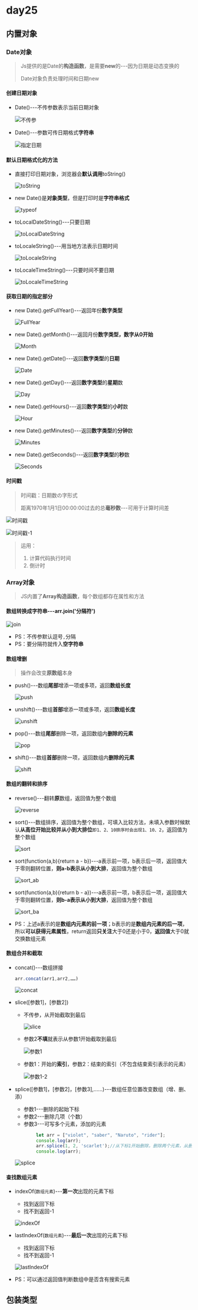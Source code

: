 # day25

## 内置对象

### Date对象

> Js提供的是Date的**构造函数**，是需要**new**的---因为日期是动态变换的
>
> Date对象负责处理时间和日期new 

#### 创建日期对象

- Date()---不传参数表示当前日期对象

  ![不传参](D:\1_2020Web\Note\04_ECMAScript\day_25\media\不传参.jpg)

- Date()---参数可传日期格式**字符串**

  ![指定日期](D:\1_2020Web\Note\04_ECMAScript\day_25\指定日期.jpg)

#### 默认日期格式化的方法

- 直接打印日期对象，浏览器会**默认调用**toString()

  ![toString](D:\1_2020Web\Note\04_ECMAScript\day_25\media\toString.jpg)

- new Date()是**对象类型**，但是打印时是**字符串格式**

  ![typeof](D:\1_2020Web\Note\04_ECMAScript\day_25\media\typeof.jpg)

- toLocalDateString()---只要日期

  ![toLocalDateString](D:\1_2020Web\Note\04_ECMAScript\day_25\media\toLocalDateString.jpg)

- toLocaleString()---用当地方法表示日期时间

  ![toLocaleString](D:\1_2020Web\Note\04_ECMAScript\day_25\media\toLocaleString.jpg)

- toLocaleTimeString()---只要时间不要日期

  ![toLocaleTimeString](D:\1_2020Web\Note\04_ECMAScript\day_25\media\toLocaleTimeString.jpg)

#### 获取日期的指定部分

- new Date().getFullYear()---返回年份**数字类型**

  ![FullYear](D:\1_2020Web\Note\04_ECMAScript\day_25\media\FullYear.jpg)

- new Date().getMonth()---返回月份**数字类型，数字从0开始**

  ![Month](D:\1_2020Web\Note\04_ECMAScript\day_25\media\Month.jpg)

- new Date().getDate()---返回**数字类型**的**日期**

  ![Date](D:\1_2020Web\Note\04_ECMAScript\day_25\media\Date.jpg)

- new Date().getDay()---返回**数字类型**的**星期**数

  ![Day](D:\1_2020Web\Note\04_ECMAScript\day_25\media\Day.jpg)

- new Date().getHours()---返回**数字类型**的**小时**数

  ![Hour](D:\1_2020Web\Note\04_ECMAScript\day_25\media\Hour.jpg)

- new Date().getMinutes()---返回**数字类型**的**分钟**数

  ![Minutes](D:\1_2020Web\Note\04_ECMAScript\day_25\media\Minutes.jpg)

- new Date().getSeconds()---返回**数字类型**的**秒**数

  ![Seconds](D:\1_2020Web\Note\04_ECMAScript\day_25\media\Seconds.jpg)

#### 时间戳

> 时间戳：日期数の字形式
>
> 距离1970年1月1日00:00:00过去的总**毫秒数**---可用于计算时间差

![时间戳](D:\1_2020Web\Note\04_ECMAScript\day_25\media\时间戳.jpg)

![时间戳-1](D:\1_2020Web\Note\04_ECMAScript\day_25\media\时间戳-1.jpg)

> 运用：
>
> 1. 计算代码执行时间
> 2. 倒计时

### Array对象

> JS内置了**Array构造函数**，每个数组都存在属性和方法

#### 数组转换成字符串---arr.join('分隔符')

![join](D:\1_2020Web\Note\04_ECMAScript\day_25\media\join.jpg)
- PS：不传参默认逗号`,`分隔
- PS：要分隔符就传入**空字符串**

#### 数组增删

> 操作会改变**原数组**本身

- push()---数组**尾部**增添一项或多项，返回**数组长度**

  ![push](D:\1_2020Web\Note\04_ECMAScript\day_25\media\push.jpg)

- unshift()---数组**首部**增添一项或多项，返回**数组长度**

  ![unshift](D:\1_2020Web\Note\04_ECMAScript\day_25\media\unshift.jpg)

- pop()---数组**尾部**删除一项，返回数组内**删除的元素**

  ![pop](D:\1_2020Web\Note\04_ECMAScript\day_25\media\pop.jpg)

- shift()---数组**首部**删除一项，返回数组内**删除的元素**

  ![shift](D:\1_2020Web\Note\04_ECMAScript\day_25\media\shift.jpg)

#### 数组的翻转和排序

- reverse()---翻转**原**数组，返回值为整个数组

  ![reverse](D:\1_2020Web\Note\04_ECMAScript\day_25\media\reverse.jpg)

- sort()---数组排序，返回值为整个数组，可填入比较方法，未填入参数时候默认**从高位开始比较并从小到大排位**`即1、2、10排序时会出现1、10、2`，返回值为整个数组

  ![sort](D:\1_2020Web\Note\04_ECMAScript\day_25\media\sort.jpg)

- sort(function(a,b){return a - b})---a表示前一项，b表示后一项，返回值大于零则翻转位置，**则a-b表示从小到大排**，返回值为整个数组

  ![sort_ab](D:\1_2020Web\Note\04_ECMAScript\day_25\media\sort_ab.jpg)

- sort(function(a,b){return b - a})---a表示前一项，b表示后一项，返回值大于零则翻转位置，**则b-a表示从小到大排**，返回值为整个数组

  ![sort_ba](D:\1_2020Web\Note\04_ECMAScript\day_25\media\sort_ba.jpg)

- PS：上述a表示的是**数组内元素的前一项**；b表示的是**数组内元素的后一项**，所以**可以获得元素属性**，return返回**只关注**大于0还是小于0，**返回值**大于0就交换数组元素

#### 数组合并和截取

- concat()---数组拼接

  ```js
  arr.concat(arr1,arr2,……)
  ```

  ![concat](D:\1_2020Web\Note\04_ECMAScript\day_25\media\concat.jpg)

- slice([参数1]，[参数2])

  - 不传参，从开始截取到最后

    ![slice](D:\1_2020Web\Note\04_ECMAScript\day_25\media\slice.jpg)

  - 参数2**不填**就表示从参数1开始截取到最后

    ![参数1](D:\1_2020Web\Note\04_ECMAScript\day_25\media\参数1.jpg)

  - 参数1：开始的**索引**，参数2：结束的索引（不包含结束索引表示的元素）

    ![参数1-2](D:\1_2020Web\Note\04_ECMAScript\day_25\media\参数1-2.jpg)

- splice([参数1]，[参数2]，[参数3],……)---数组任意位置改变数组（增、删、添）
  - 参数1---删除的起始下标
  - 参数2---删除几项（个数）
  - 参数3---可写多个元素，添加的元素

  ```js
          let arr = ["violet", "saber", "Naruto", "rider"];
          console.log(arr);
          arr.splice(1, 2, 'scarlet');//从下标1开始删除，删除两个元素，从删除位置开始添加，添加‘scarlet’元素
          console.log(arr);
  ```

  ![splice](D:\1_2020Web\Note\04_ECMAScript\day_25\media\splice.jpg)

#### 查找数组元素

- indexOf(`数组元素`)---**第一次**出现的元素下标

  - 找到返回下标
  - 找不到返回-1

  ![indexOf](D:\1_2020Web\Note\04_ECMAScript\day_25\media\indexOf.jpg)

- lastIndexOf(`数组元素`)---**最后一次**出现的元素下标

  - 找到返回下标
  - 找不到返回-1

  ![lastIndexOf](D:\1_2020Web\Note\04_ECMAScript\day_25\media\lastIndexOf.jpg)

- PS：可以通过返回值判断数组中是否含有搜索元素

## 包装类型

